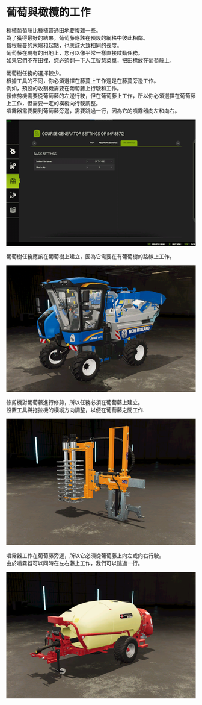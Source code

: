 # 葡萄與橄欖的工作
  
種植葡萄藤比種植普通田地要複雜一些。  
為了獲得最好的結果，葡萄藤應該在預設的網格中彼此相鄰。  
每根藤蔓的末端和起點，也應該大致相同的長度。  
葡萄藤在現有的田地上，您可以像平常一樣直接啟動任務。  
如果它們不在田裡，您必須翻一下人工智慧菜單，把田標放在葡萄藤上。  


  
葡萄樹任務的選擇較少。  
根據工具的不同，你必須選擇在藤蔓上工作還是在藤蔓旁邊工作。  
例如，預設的收割機需要在葡萄藤上行駛和工作。  
     預修剪機需要從葡萄藤的左邊行駛，但在葡萄藤上工作，所以你必須選擇在葡萄藤上工作，但需要一定的橫縱向行駛調整。  
     噴霧器需要開到葡萄藤旁邊，需要跳過一行，因為它的噴霧器向左和向右。  


![Image](../assets/images/vineworkgen_0_0_765_510.png)

  
葡萄樹任務應該在葡萄樹上建立，因為它需要在有葡萄樹的路線上工作。  


![Image](../assets/images/vineworkharvest_0_0_765_510.png)

  
修剪機對葡萄藤進行修剪，所以任務必須在葡萄藤上建立。  
設置工具與拖拉機的橫縱方向調整，以便在葡萄藤之間工作.  


![Image](../assets/images/vineworkpruner_0_0_765_510.png)

  
噴霧器工作在葡萄藤旁邊，所以它必須從葡萄藤上向左或向右行駛。  
由於噴霧器可以同時在左右藤上工作，我們可以跳過一行。  


![Image](../assets/images/vineworkspray_0_0_765_510.png)

